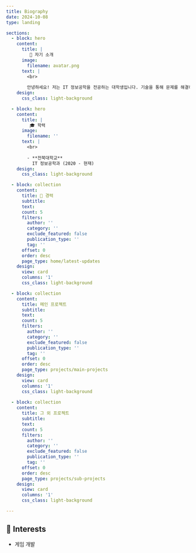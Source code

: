 ```yaml
---
title: Biography
date: 2024-10-08
type: landing

sections:
  - block: hero
    content:
      title: |
         👤 자기 소개
      image:
        filename: avatar.png
      text: |
        <br>
        
        안녕하세요! 저는 IT 정보공학을 전공하는 대학생입니다. 기술을 통해 문제를 해결하고, 새로운 프로젝트에 도전하는 것을 좋아합니다.
    design:
      css_class: light-background 

  - block: hero
    content:
      title: |
         🎓 학력
      image:
        filename: ''
      text: |
        <br>
        
        - **전북대학교**  
          IT 정보공학과 (2020 - 현재)
    design:
      css_class: light-background

  - block: collection
    content:
      title: 💼 경력
      subtitle:
      text:
      count: 5
      filters:
        author: ''
        category: ''
        exclude_featured: false
        publication_type: ''
        tag: ''
      offset: 0
      order: desc
      page_type: home/latest-updates
    design:
      view: card
      columns: '1'
      css_class: light-background 

  - block: collection
    content:
      title: 메인 프로젝트
      subtitle:
      text:
      count: 5
      filters:
        author: ''
        category: ''
        exclude_featured: false
        publication_type: ''
        tag: ''
      offset: 0
      order: desc
      page_type: projects/main-projects
    design:
      view: card
      columns: '1'
      css_class: light-background   
      
  - block: collection
    content:
      title: 그 외 프로젝트
      subtitle:
      text:
      count: 5
      filters:
        author: ''
        category: ''
        exclude_featured: false
        publication_type: ''
        tag: ''
      offset: 0
      order: desc
      page_type: projects/sub-projects
    design:
      view: card
      columns: '1'
      css_class: light-background  

---
```



## 🎯 Interests

- 게임 개발